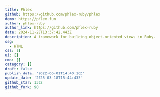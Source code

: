 ```yaml
---
title: Phlex
github: https://github.com/phlex-ruby/phlex
demo: https://phlex.fun
author: phlex-ruby
author_link: https://github.com/phlex-ruby
date: 2024-11-28T13:37:42.443Z
description: A framework for building object-oriented views in Ruby.
ssg:
  - HTML
css: []
ui: []
cms: []
category: []
draft: false
publish_date: '2022-06-01T14:40:16Z'
update_date: '2025-03-18T15:44:43Z'
github_star: 1362
github_fork: 90
---
```

